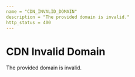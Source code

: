 ```yaml
---
name = "CDN_INVALID_DOMAIN"
description = "The provided domain is invalid."
http_status = 400
---
```


# CDN Invalid Domain

The provided domain is invalid.
